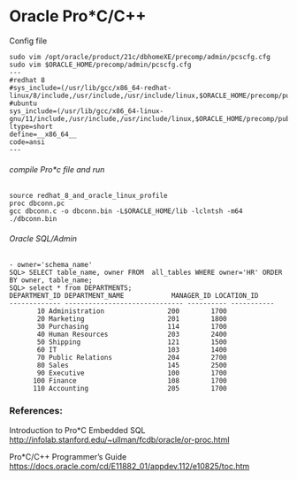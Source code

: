 # Oracle Pro*C/C++
Config file
```
sudo vim /opt/oracle/product/21c/dbhomeXE/precomp/admin/pcscfg.cfg
sudo vim $ORACLE_HOME/precomp/admin/pcscfg.cfg
---
#redhat 8
#sys_include=(/usr/lib/gcc/x86_64-redhat-linux/8/include,/usr/include,/usr/include/linux,$ORACLE_HOME/precomp/public)
#ubuntu 
sys_include=(/usr/lib/gcc/x86_64-linux-gnu/11/include,/usr/include,/usr/include/linux,$ORACLE_HOME/precomp/public)
ltype=short
define=__x86_64__
code=ansi
---
```
###### compile Pro*c file and run
```
source redhat_8_and_oracle_linux_profile
proc dbconn.pc
gcc dbconn.c -o dbconn.bin -L$ORACLE_HOME/lib -lclntsh -m64
./dbconn.bin
``` 


###### Oracle SQL/Admin
```
- owner='schema_name'
SQL> SELECT table_name, owner FROM  all_tables WHERE owner='HR' ORDER BY owner, table_name;
SQL> select * from DEPARTMENTS;
DEPARTMENT_ID DEPARTMENT_NAME		     MANAGER_ID LOCATION_ID
------------- ------------------------------ ---------- -----------
	   10 Administration			    200        1700
	   20 Marketing 			        201        1800
	   30 Purchasing			        114        1700
	   40 Human Resources			    203        2400
	   50 Shipping				        121        1500
	   60 IT				            103        1400
	   70 Public Relations			    204        2700
	   80 Sales				            145        2500
	   90 Executive 			        100        1700
	  100 Finance				        108        1700
	  110 Accounting			        205        1700

```


### References:
Introduction to Pro*C Embedded SQL
http://infolab.stanford.edu/~ullman/fcdb/oracle/or-proc.html

Pro*C/C++ Programmer’s Guide
https://docs.oracle.com/cd/E11882_01/appdev.112/e10825/toc.htm